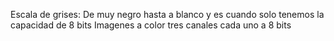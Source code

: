 Escala de grises: De muy negro hasta a blanco y es cuando solo tenemos la capacidad de 8 bits
Imagenes a color tres canales cada uno a 8 bits
